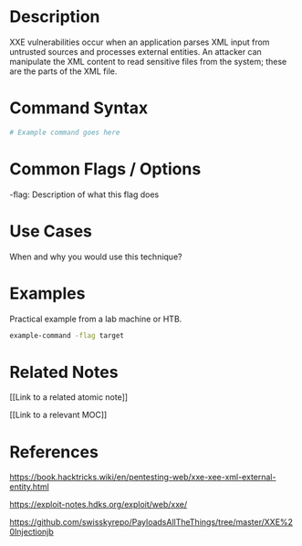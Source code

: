 # Description

XXE vulnerabilities occur when an application parses XML input from untrusted sources and processes external entities. An attacker can manipulate the XML content to read sensitive files from the system; these are the parts of the XML file.

# Command Syntax

```sh
# Example command goes here
```

# Common Flags / Options

-flag: Description of what this flag does

# Use Cases

When and why you would use this technique?

# Examples

Practical example from a lab machine or HTB.

```sh
example-command -flag target
```

# Related Notes

[[Link to a related atomic note]]

[[Link to a relevant MOC]]

# References

https://book.hacktricks.wiki/en/pentesting-web/xxe-xee-xml-external-entity.html

https://exploit-notes.hdks.org/exploit/web/xxe/

https://github.com/swisskyrepo/PayloadsAllTheThings/tree/master/XXE%20Injectionjb